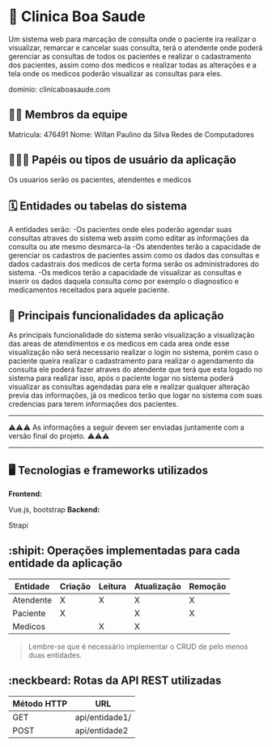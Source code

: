 # :checkered_flag: Clinica Boa Saude

Um sistema web para marcação de consulta onde o paciente ira realizar o visualizar, remarcar e cancelar suas consulta, terá o atendente onde poderá gerenciar as consultas de todos os pacientes e realizar o cadastramento dos pacientes, assim como dos medicos e realizar todas as alterações e a tela onde os medicos poderão visualizar as consultas para eles.

dominio: clinicaboasaude.com

## :technologist: Membros da equipe
Matricula: 476491
Nome: Willan Paulino da Silva
Redes de Computadores

## :people_holding_hands: Papéis ou tipos de usuário da aplicação

Os usuarios serão os pacientes, atendentes e medicos



## :spiral_calendar: Entidades ou tabelas do sistema

A entidades serão:
-Os pacientes onde eles poderão agendar suas consultas atraves do sistema web assim como editar as informações da consulta ou ate mesmo desmarca-la
-Os atendentes terão a capacidade de gerenciar os cadastros de pacientes assim como os dados das consultas e dados cadastrais dos medicos de certa forma serão os administradores do sistema.
-Os medicos terão a capacidade de visualizar as consultas e inserir os dados daquela consulta como por exemplo o diagnostico e medicamentos receitados para aquele paciente.

## :triangular_flag_on_post:	 Principais funcionalidades da aplicação

As principais funcionalidade do sistema serão visualização a visualização das areas de atendimentos e os medicos em cada area onde esse visualização não será necessario realizar o login no sistema, porém caso o paciente queira realizar o cadastramento para realizar o agendamento da consulta ele poderá fazer atraves do atendente que terá que esta logado no sistema para realizar isso, após o paciente logar no sistema poderá visualizar as consultas agendadas para ele e realizar qualquer alteração previa das informações, já os medicos terão que logar no sistema com suas credencias para terem informações dos pacientes.

----

:warning::warning::warning: As informações a seguir devem ser enviadas juntamente com a versão final do projeto. :warning::warning::warning:


----

## :desktop_computer: Tecnologias e frameworks utilizados

**Frontend:**


 Vue.js, bootstrap
**Backend:**


Strapi

## :shipit: Operações implementadas para cada entidade da aplicação


| Entidade| Criação | Leitura | Atualização | Remoção |
| --- | --- | --- | --- | --- |
| Atendente | X |  X  | X | X |
| Paciente | X |    |  X | X |
| Medicos |  |  X | X |  |

> Lembre-se que é necessário implementar o CRUD de pelo menos duas entidades.

## :neckbeard: Rotas da API REST utilizadas

| Método HTTP | URL |
| --- | --- |
| GET | api/entidade1/|
| POST | api/entidade2 |
